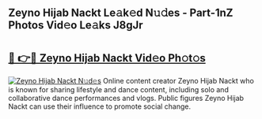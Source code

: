 ## Zeyno Hijab Nackt Le𝚊k𝚎d N𝚞𝚍es - Part-1nZ Photos Vid𝚎o Le𝚊ks J8gJr

# <h2><a href="http://fbah74b.evod.top/?m=Zeyno+Hijab+Nackt">🔗 👉🔴 Zeyno Hijab Nackt Vid𝚎o Ph𝚘t𝚘s</a></h2>

[![Zeyno Hijab Nackt N𝚞d𝚎s](https://i.imgur.com/8V9OHl7.gif)](http://fbah74b.evod.top/?m=Zeyno+Hijab+Nackt)
Online content creator Zeyno Hijab Nackt who is known for sharing lifestyle and dance content, including solo and collaborative dance performances and vlogs. Public figures Zeyno Hijab Nackt can use their influence to promote social change. 
